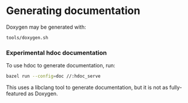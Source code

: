# Generating documentation

Doxygen may be generated with:

```sh
tools/doxygen.sh
```

### Experimental hdoc documentation

To use hdoc to generate documentation, run:

```sh
bazel run --config=doc //:hdoc_serve
```

This uses a libclang tool to generate documentation, but it is not as fully-featured as Doxygen.
